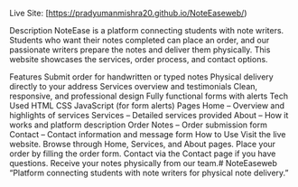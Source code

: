 Live Site: [https://pradyumanmishra20.github.io/NoteEaseweb/)

Description
NoteEase is a platform connecting students with note writers. Students who want their notes completed can place an order, and our passionate writers prepare the notes and deliver them physically. This website showcases the services, order process, and contact options.

Features
Submit order for handwritten or typed notes
Physical delivery directly to your address
Services overview and testimonials
Clean, responsive, and professional design
Fully functional forms with alerts
Tech Used
HTML
CSS
JavaScript (for form alerts)
Pages
Home – Overview and highlights of services
Services – Detailed services provided
About – How it works and platform description
Order Notes – Order submission form
Contact – Contact information and message form
How to Use
Visit the live website.
Browse through Home, Services, and About pages.
Place your order by filling the order form.
Contact via the Contact page if you have questions.
Receive your notes physically from our team.# NoteEaseweb
“Platform connecting students with note writers for physical note delivery.”
